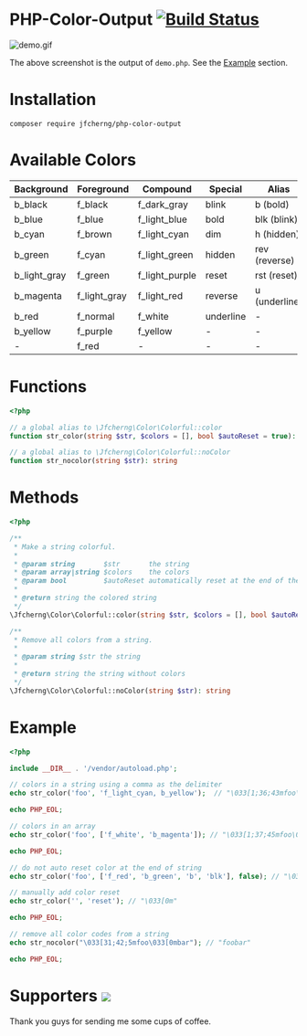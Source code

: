 # PHP-Color-Output [![Build Status](https://travis-ci.org/jfcherng/php-color-output.svg?branch=master)](https://travis-ci.org/jfcherng/php-color-output)

![demo.gif](https://i.imgur.com/xMhYHjV.gif)

The above screenshot is the output of `demo.php`. See the [Example](#example) section.


# Installation

```
composer require jfcherng/php-color-output
```


# Available Colors

| Background   | Foreground   | Compound       | Special   | Alias         |
| ---          | ---          | ---            | ---       | ---           |
| b_black      | f_black      | f_dark_gray    | blink     | b (bold)      |
| b_blue       | f_blue       | f_light_blue   | bold      | blk (blink)   |
| b_cyan       | f_brown      | f_light_cyan   | dim       | h (hidden)    |
| b_green      | f_cyan       | f_light_green  | hidden    | rev (reverse) |
| b_light_gray | f_green      | f_light_purple | reset     | rst (reset)   |
| b_magenta    | f_light_gray | f_light_red    | reverse   | u (underline) |
| b_red        | f_normal     | f_white        | underline | -             |
| b_yellow     | f_purple     | f_yellow       | -         | -             |
| -            | f_red        | -              | -         | -             |


# Functions

```php
<?php

// a global alias to \Jfcherng\Color\Colorful::color
function str_color(string $str, $colors = [], bool $autoReset = true): string

// a global alias to \Jfcherng\Color\Colorful::noColor
function str_nocolor(string $str): string
```


# Methods

```php
<?php

/**
 * Make a string colorful.
 *
 * @param string       $str       the string
 * @param array|string $colors    the colors
 * @param bool         $autoReset automatically reset at the end of the string?
 *
 * @return string the colored string
 */
\Jfcherng\Color\Colorful::color(string $str, $colors = [], bool $autoReset = true): string

/**
 * Remove all colors from a string.
 *
 * @param string $str the string
 *
 * @return string the string without colors
 */
\Jfcherng\Color\Colorful::noColor(string $str): string
```


# Example

```php
<?php

include __DIR__ . '/vendor/autoload.php';

// colors in a string using a comma as the delimiter
echo str_color('foo', 'f_light_cyan, b_yellow');  // "\033[1;36;43mfoo\033[0m"

echo PHP_EOL;

// colors in an array
echo str_color('foo', ['f_white', 'b_magenta']); // "\033[1;37;45mfoo\033[0m"

echo PHP_EOL;

// do not auto reset color at the end of string
echo str_color('foo', ['f_red', 'b_green', 'b', 'blk'], false); // "\033[31;42;1;5mfoo"

// manually add color reset
echo str_color('', 'reset'); // "\033[0m"

echo PHP_EOL;

// remove all color codes from a string
echo str_nocolor("\033[31;42;5mfoo\033[0mbar"); // "foobar"

echo PHP_EOL;
```


Supporters <a href="https://www.paypal.com/cgi-bin/webscr?cmd=_s-xclick&hosted_button_id=ATXYY9Y78EQ3Y" target="_blank"><img src="https://www.paypalobjects.com/en_US/i/btn/btn_donate_LG.gif" /></a>
==========

Thank you guys for sending me some cups of coffee.
